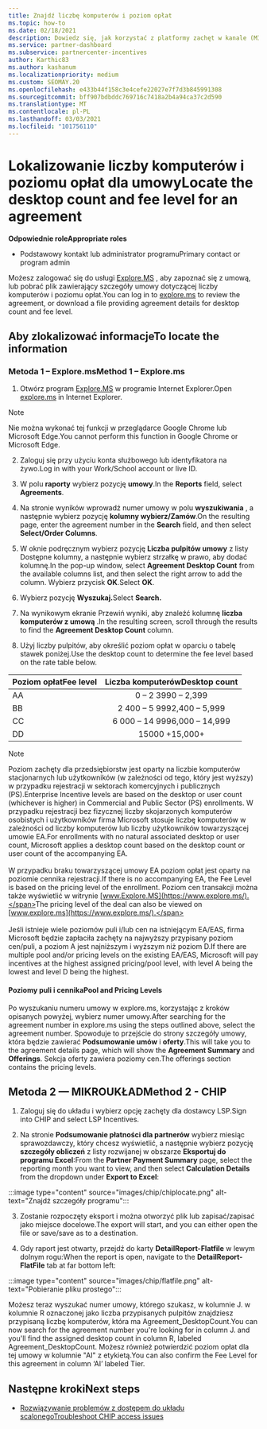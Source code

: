 ```yaml
---
title: Znajdź liczbę komputerów i poziom opłat
ms.topic: how-to
ms.date: 02/18/2021
description: Dowiedz się, jak korzystać z platformy zachęt w kanale (MIKROUKŁAD), aby znaleźć informacje o liczbie komputerów i poziomie opłaty dla umowy.
ms.service: partner-dashboard
ms.subservice: partnercenter-incentives
author: Karthic83
ms.author: kashanum
ms.localizationpriority: medium
ms.custom: SEOMAY.20
ms.openlocfilehash: e433b44f158c3e4cefe22027e7f7d3b845991308
ms.sourcegitcommit: bff907bdbddc769716c7418a2b4a94ca37c2d590
ms.translationtype: MT
ms.contentlocale: pl-PL
ms.lasthandoff: 03/03/2021
ms.locfileid: "101756110"
---
```

# <a name="locate-the-desktop-count-and-fee-level-for-an-agreement"></a><span data-ttu-id="8d0d7-103">Lokalizowanie liczby komputerów i poziomu opłat dla umowy</span><span class="sxs-lookup"><span data-stu-id="8d0d7-103">Locate the desktop count and fee level for an agreement</span></span>

<span data-ttu-id="8d0d7-104">**Odpowiednie role**</span><span class="sxs-lookup"><span data-stu-id="8d0d7-104">**Appropriate roles**</span></span>

- <span data-ttu-id="8d0d7-105">Podstawowy kontakt lub administrator programu</span><span class="sxs-lookup"><span data-stu-id="8d0d7-105">Primary contact or program admin</span></span>

<span data-ttu-id="8d0d7-106">Możesz zalogować się do usługi [Explore.MS](https://www.explore.ms/) , aby zapoznać się z umową, lub pobrać plik zawierający szczegóły umowy dotyczącej liczby komputerów i poziomu opłat.</span><span class="sxs-lookup"><span data-stu-id="8d0d7-106">You can log in to [explore.ms](https://www.explore.ms/) to review the agreement, or download a file providing agreement details for desktop count and fee level.</span></span>

## <a name="to-locate-the-information"></a><span data-ttu-id="8d0d7-107">Aby zlokalizować informacje</span><span class="sxs-lookup"><span data-stu-id="8d0d7-107">To locate the information</span></span>

### <a name="method-1--explorems"></a><span data-ttu-id="8d0d7-108">Metoda 1 – Explore.ms</span><span class="sxs-lookup"><span data-stu-id="8d0d7-108">Method 1 – Explore.ms</span></span>

1. <span data-ttu-id="8d0d7-109">Otwórz program [Explore.MS](https://www.explore.ms/) w programie Internet Explorer.</span><span class="sxs-lookup"><span data-stu-id="8d0d7-109">Open [explore.ms](https://www.explore.ms/) in Internet Explorer.</span></span> 

>[!Note]
><span data-ttu-id="8d0d7-110">Nie można wykonać tej funkcji w przeglądarce Google Chrome lub Microsoft Edge.</span><span class="sxs-lookup"><span data-stu-id="8d0d7-110">You cannot perform this function in Google Chrome or Microsoft Edge.</span></span>

2. <span data-ttu-id="8d0d7-111">Zaloguj się przy użyciu konta służbowego lub identyfikatora na żywo.</span><span class="sxs-lookup"><span data-stu-id="8d0d7-111">Log in with your Work/School account or live ID.</span></span>  

3. <span data-ttu-id="8d0d7-112">W polu **raporty** wybierz pozycję **umowy**.</span><span class="sxs-lookup"><span data-stu-id="8d0d7-112">In the **Reports** field, select **Agreements**.</span></span>

4. <span data-ttu-id="8d0d7-113">Na stronie wyników wprowadź numer umowy w polu **wyszukiwania** , a następnie wybierz pozycję **kolumny wybierz/Zamów**.</span><span class="sxs-lookup"><span data-stu-id="8d0d7-113">On the resulting page, enter the agreement number in the **Search** field, and then select **Select/Order Columns**.</span></span>

5. <span data-ttu-id="8d0d7-114">W oknie podręcznym wybierz pozycję **Liczba pulpitów umowy** z listy Dostępne kolumny, a następnie wybierz strzałkę w prawo, aby dodać kolumnę.</span><span class="sxs-lookup"><span data-stu-id="8d0d7-114">In the pop-up window, select **Agreement Desktop Count** from the available columns list, and then select the right arrow to add the column.</span></span> <span data-ttu-id="8d0d7-115">Wybierz przycisk **OK**.</span><span class="sxs-lookup"><span data-stu-id="8d0d7-115">Select **OK**.</span></span>

6. <span data-ttu-id="8d0d7-116">Wybierz pozycję **Wyszukaj.**</span><span class="sxs-lookup"><span data-stu-id="8d0d7-116">Select **Search.**</span></span>

7. <span data-ttu-id="8d0d7-117">Na wynikowym ekranie Przewiń wyniki, aby znaleźć kolumnę **liczba komputerów z umową** .</span><span class="sxs-lookup"><span data-stu-id="8d0d7-117">In the resulting screen, scroll through the results to find the **Agreement Desktop Count** column.</span></span> 

8. <span data-ttu-id="8d0d7-118">Użyj liczby pulpitów, aby określić poziom opłat w oparciu o tabelę stawek poniżej.</span><span class="sxs-lookup"><span data-stu-id="8d0d7-118">Use the desktop count to determine the fee level based on the rate table below.</span></span>  

| <span data-ttu-id="8d0d7-119">Poziom opłat</span><span class="sxs-lookup"><span data-stu-id="8d0d7-119">Fee level</span></span> | <span data-ttu-id="8d0d7-120">Liczba komputerów</span><span class="sxs-lookup"><span data-stu-id="8d0d7-120">Desktop count</span></span> |
| ------ | :-----------: |
|  <span data-ttu-id="8d0d7-121">A</span><span class="sxs-lookup"><span data-stu-id="8d0d7-121">A</span></span> | <span data-ttu-id="8d0d7-122">0 – 2 399</span><span class="sxs-lookup"><span data-stu-id="8d0d7-122">0 – 2,399</span></span>    |
|  <span data-ttu-id="8d0d7-123">B</span><span class="sxs-lookup"><span data-stu-id="8d0d7-123">B</span></span> | <span data-ttu-id="8d0d7-124">2 400 – 5 999</span><span class="sxs-lookup"><span data-stu-id="8d0d7-124">2,400 – 5,999</span></span>    |
|  <span data-ttu-id="8d0d7-125">C</span><span class="sxs-lookup"><span data-stu-id="8d0d7-125">C</span></span> | <span data-ttu-id="8d0d7-126">6 000 – 14 999</span><span class="sxs-lookup"><span data-stu-id="8d0d7-126">6,000 – 14,999</span></span>    |
|  <span data-ttu-id="8d0d7-127">D</span><span class="sxs-lookup"><span data-stu-id="8d0d7-127">D</span></span> | <span data-ttu-id="8d0d7-128">15000 +</span><span class="sxs-lookup"><span data-stu-id="8d0d7-128">15,000+</span></span>   |

>[!NOTE]
><span data-ttu-id="8d0d7-129">Poziom zachęty dla przedsiębiorstw jest oparty na liczbie komputerów stacjonarnych lub użytkowników (w zależności od tego, który jest wyższy) w przypadku rejestracji w sektorach komercyjnych i publicznych (PS).</span><span class="sxs-lookup"><span data-stu-id="8d0d7-129">Enterprise Incentive levels are based on the desktop or user count (whichever is higher) in Commercial and Public Sector (PS) enrollments.</span></span> <span data-ttu-id="8d0d7-130">W przypadku rejestracji bez fizycznej liczby skojarzonych komputerów osobistych i użytkowników firma Microsoft stosuje liczbę komputerów w zależności od liczby komputerów lub liczby użytkowników towarzyszącej umowie EA.</span><span class="sxs-lookup"><span data-stu-id="8d0d7-130">For enrollments with no natural associated desktop or user count, Microsoft applies a desktop count based on the desktop count or user count of the accompanying EA.</span></span> <br><br><span data-ttu-id="8d0d7-131">W przypadku braku towarzyszącej umowy EA poziom opłat jest oparty na poziomie cennika rejestracji.</span><span class="sxs-lookup"><span data-stu-id="8d0d7-131">If there is no accompanying EA, the Fee Level is based on the pricing level of the enrollment.</span></span> <span data-ttu-id="8d0d7-132">Poziom cen transakcji można także wyświetlić w witrynie [www.Explore.MS](https://www.explore.ms/).</span><span class="sxs-lookup"><span data-stu-id="8d0d7-132">The pricing level of the deal can also be viewed on [www.explore.ms](https://www.explore.ms/).</span></span> <br><br><span data-ttu-id="8d0d7-133">Jeśli istnieje wiele poziomów puli i/lub cen na istniejącym EA/EAS, firma Microsoft będzie zapłaciła zachęty na najwyższy przypisany poziom cen/puli, a poziom A jest najniższym i wyższym niż poziom D.</span><span class="sxs-lookup"><span data-stu-id="8d0d7-133">If there are multiple pool and/or pricing levels on the existing EA/EAS,  Microsoft will pay incentives at the highest assigned pricing/pool level, with level A being the lowest and level D being the highest.</span></span>

#### <a name="pool-and-pricing-levels"></a><span data-ttu-id="8d0d7-134">Poziomy puli i cennika</span><span class="sxs-lookup"><span data-stu-id="8d0d7-134">Pool and Pricing Levels</span></span>

<span data-ttu-id="8d0d7-135">Po wyszukaniu numeru umowy w explore.ms, korzystając z kroków opisanych powyżej, wybierz numer umowy.</span><span class="sxs-lookup"><span data-stu-id="8d0d7-135">After searching for the agreement number in explore.ms using the steps outlined above, select the agreement number.</span></span> <span data-ttu-id="8d0d7-136">Spowoduje to przejście do strony szczegóły umowy, która będzie zawierać **Podsumowanie umów** i **oferty**.</span><span class="sxs-lookup"><span data-stu-id="8d0d7-136">This will take you to the agreement details page, which will show the **Agreement Summary** and **Offerings**.</span></span> <span data-ttu-id="8d0d7-137">Sekcja oferty zawiera poziomy cen.</span><span class="sxs-lookup"><span data-stu-id="8d0d7-137">The offerings section contains the pricing levels.</span></span>

## <a name="method-2---chip"></a><span data-ttu-id="8d0d7-138">Metoda 2 — MIKROUKŁAD</span><span class="sxs-lookup"><span data-stu-id="8d0d7-138">Method 2 - CHIP</span></span>

1. <span data-ttu-id="8d0d7-139">Zaloguj się do układu i wybierz opcję zachęty dla dostawcy LSP.</span><span class="sxs-lookup"><span data-stu-id="8d0d7-139">Sign into CHIP and select LSP Incentives.</span></span>

2. <span data-ttu-id="8d0d7-140">Na stronie **Podsumowanie płatności dla partnerów** wybierz miesiąc sprawozdawczy, który chcesz wyświetlić, a następnie wybierz pozycję **szczegóły obliczeń** z listy rozwijanej w obszarze **Eksportuj do programu Excel**:</span><span class="sxs-lookup"><span data-stu-id="8d0d7-140">From the **Partner Payment Summary** page, select the reporting month you want to view, and then select **Calculation Details** from the dropdown under **Export to Excel**:</span></span>

:::image type="content" source="images/chip/chiplocate.png" alt-text="Znajdź szczegóły programu":::

3. <span data-ttu-id="8d0d7-142">Zostanie rozpoczęty eksport i można otworzyć plik lub zapisać/zapisać jako miejsce docelowe.</span><span class="sxs-lookup"><span data-stu-id="8d0d7-142">The export will start, and you can either open the file or save/save as to a destination.</span></span>

4. <span data-ttu-id="8d0d7-143">Gdy raport jest otwarty, przejdź do karty **DetailReport-Flatfile** w lewym dolnym rogu:</span><span class="sxs-lookup"><span data-stu-id="8d0d7-143">When the report is open, navigate to the **DetailReport-FlatFile** tab at far bottom left:</span></span>

:::image type="content" source="images/chip/flatfile.png" alt-text="Pobieranie pliku prostego":::

<span data-ttu-id="8d0d7-145">Możesz teraz wyszukać numer umowy, którego szukasz, w kolumnie J. w kolumnie R oznaczonej jako liczba przypisanych pulpitów znajdziesz przypisaną liczbę komputerów, która ma Agreement_DesktopCount.</span><span class="sxs-lookup"><span data-stu-id="8d0d7-145">You can now search for the agreement number you're looking for in column J. and you'll find the assigned desktop count in column R, labeled Agreement_DesktopCount.</span></span> <span data-ttu-id="8d0d7-146">Możesz również potwierdzić poziom opłat dla tej umowy w kolumnie "AI" z etykietą.</span><span class="sxs-lookup"><span data-stu-id="8d0d7-146">You can also confirm the Fee Level for this agreement in column ‘AI’ labeled Tier.</span></span>

## <a name="next-steps"></a><span data-ttu-id="8d0d7-147">Następne kroki</span><span class="sxs-lookup"><span data-stu-id="8d0d7-147">Next steps</span></span>

- [<span data-ttu-id="8d0d7-148">Rozwiązywanie problemów z dostępem do układu scalonego</span><span class="sxs-lookup"><span data-stu-id="8d0d7-148">Troubleshoot CHIP access issues</span></span>](chip-access-trouble.md)
